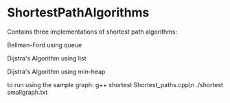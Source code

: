 # ShortestPathAlgorithms

Contains three implementations of shortest path algorithms:

Bellman-Ford using queue

Dijstra's Algorithm using list

Dijstra's Algorithm using min-heap

to run using the sample graph:
g++ shortest Shortest_paths.cpp\n
./shortest smallgraph.txt
